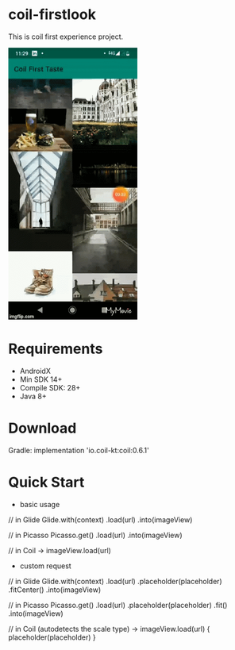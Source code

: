 # coil-firstlook
This is coil first experience project.

![architecture](https://github.com/devsumyat/coil-firstlook/blob/master/38dk89.gif)

# Requirements
* AndroidX
* Min SDK 14+
* Compile SDK: 28+
* Java 8+

# Download
Gradle: 
implementation 'io.coil-kt:coil:0.6.1'

# Quick Start
* basic usage 

// in Glide
Glide.with(context)
    .load(url)
    .into(imageView)

// in Picasso
Picasso.get()
    .load(url)
    .into(imageView)

// in Coil
-> imageView.load(url)
* custom request

// in Glide
Glide.with(context)
    .load(url)
    .placeholder(placeholder)
    .fitCenter()
    .into(imageView)

// in Picasso
Picasso.get()
    .load(url)
    .placeholder(placeholder)
    .fit()
    .into(imageView)

// in Coil (autodetects the scale type)
-> imageView.load(url) {
    placeholder(placeholder)
}
